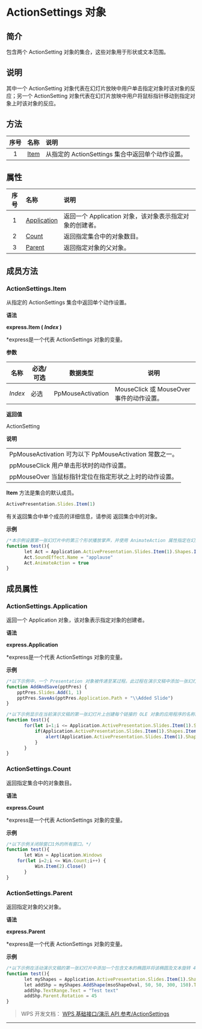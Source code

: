 # ActionSettings 对象

## 简介

包含两个 ActionSetting 对象的集合，这些对象用于形状或文本范围。

## 说明

其中一个 ActionSetting 对象代表在幻灯片放映中用户单击指定对象时该对象的反应；另一个 ActionSetting 对象代表在幻灯片放映中用户将鼠标指针移动到指定对象上时该对象的反应。

## 方法

| 序号 | 名称                         | 说明                                             |
|:----:|:-----------------------------|:-------------------------------------------------|
|  1   | [Item](#ActionSettings.Item) | 从指定的 ActionSettings 集合中返回单个动作设置。 |

## 属性

| 序号 | 名称                                       | 说明                                                    |
|:----:|:-------------------------------------------|:--------------------------------------------------------|
|  1   | [Application](#ActionSettings.Application) | 返回一个 Application 对象，该对象表示指定对象的创建者。 |
|  2   | [Count](#ActionSettings.Count)             | 返回指定集合中的对象数目。                              |
|  3   | [Parent](#ActionSettings.Parent)           | 返回指定对象的父对象。                                  |

## 成员方法

### ActionSettings.Item

从指定的 ActionSettings 集合中返回单个动作设置。

**语法**

**express.Item ( *Index* )**

\*express是一个代表 ActionSettings 对象的变量。

**参数**

| 名称    | 必选/可选 | 数据类型          | 说明                                     |
|---------|-----------|-------------------|------------------------------------------|
| *Index* | 必选      | PpMouseActivation | MouseClick 或 MouseOver 事件的动作设置。 |

**返回值**

ActionSetting

**说明**

|                                                         |
|---------------------------------------------------------|
| PpMouseActivation 可为以下 PpMouseActivation 常数之一。 |
| ppMouseClick 用户单击形状时的动作设置。                 |
| ppMouseOver 当鼠标指针定位在指定形状之上时的动作设置。  |

**Item** 方法是集合的默认成员。

``` JavaScript
ActivePresentation.Slides.Item(1)
```

有关返回集合中单个成员的详细信息，请参阅 返回集合中的对象。

**示例**

``` JavaScript
/*本示例设置第一张幻灯片中的第三个形状播放掌声，并使用 AnimateAction 属性指定在幻灯片放映中用鼠标单击该形状时，形状的颜色立即反转。*/
function test(){
　　　　let Act = Application.ActivePresentation.Slides.Item(1).Shapes.Item(3).ActionSettings.Item(ppMouseClick)
　　　　Act.SoundEffect.Name = "applause"
　　　　Act.AnimateAction = true
}
```

## 成员属性

### ActionSettings.Application

返回一个 Application 对象，该对象表示指定对象的创建者。

**语法**

**express.Application**

\*express是一个代表 ActionSettings 对象的变量。

**示例**

``` JavaScript
/*以下示例中，一个 Presentation 对象被传递至某过程。此过程在演示文稿中添加一张幻灯片，然后将该演示文稿保存在运行 WPP 的文件夹中。*/
function AddAndSave(pptPres) {
    pptPres.Slides.Add(1, 1)
    pptPres.SaveAs(pptPres.Application.Path + "\\Added Slide")
}
```

``` JavaScript
/*以下示例显示在当前演示文稿的第一张幻灯片上创建每个链接的 OLE 对象的应用程序的名称。*/
function test(){
　　　　for(let i=1;i <= Application.ActivePresentation.Slides.Item(1).Shapes.Count;i++) {
   　　　　 if(Application.ActivePresentation.Slides.Item(1).Shapes.Item(i).Type == msoLinkedOLEObject) {
      　　　　  alert(Application.ActivePresentation.Slides.Item(1).Shapes.Item(i).OLEFormat.Application.Name)
   　　　　 }
　　　　}
}
```

### ActionSettings.Count

返回指定集合中的对象数目。

**语法**

**express.Count**

\*express是一个代表 ActionSettings 对象的变量。

**示例**

``` JavaScript
/*以下示例关闭除窗口1外的所有窗口。*/
function test(){
　　　　let Win = Application.Windows
    for(let i=2;i <= Win.Count;i++) {
　　　　    Win.Item(2).Close()
　　　　}
}
```

### ActionSettings.Parent

返回指定对象的父对象。

**语法**

**express.Parent**

\*express是一个代表 ActionSettings 对象的变量。

**示例**

``` JavaScript
/*以下示例在活动演示文稿的第一张幻灯片中添加一个包含文本的椭圆并将该椭圆及文本旋转 45 度。文本框的父对象就是包含文本的 Shape 对象。*/
function test(){
　　　　let myShapes = Application.ActivePresentation.Slides.Item(1).Shapes
　　　　let addShp = myShapes.AddShape(msoShapeOval, 50, 50, 300, 150).TextFrame
　　　　addShp.TextRange.Text = "Test text"
　　　　addShp.Parent.Rotation = 45
}
```

> WPS 开发文档： [WPS 基础接口/演示 API 参考/ActionSettings](https://qn.cache.wpscdn.cn/encs/doc/office_v19/index.htm)

------------------------------------------------------------------------
